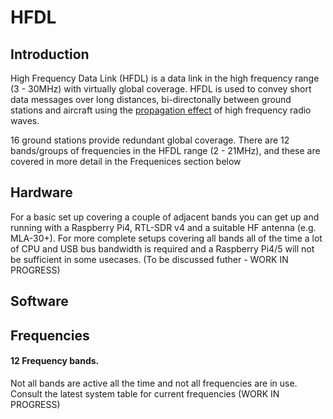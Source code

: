 # HFDL

## Introduction
High Frequency Data Link (HFDL) is a data link in the high frequency range (3 - 30MHz) with virtually global coverage. HFDL is used to convey short data messages over long distances, bi-directonally between ground stations and aircraft using the [propagation effect](https://en.wikipedia.org/wiki/High_frequency) of high frequency radio waves.

16 ground stations provide redundant global coverage. There are 12 bands/groups of frequencies in the HFDL range (2 - 21MHz), and these are covered in more detail in the Frequenices section below

## Hardware

For a basic set up covering a couple of adjacent bands you can get up and running with a Raspberry Pi4, RTL-SDR v4 and a suitable HF antenna (e.g. MLA-30+). For more complete setups covering all bands all of the time a lot of CPU and USB bus bandwidth is required and a Raspberry Pi4/5 will not be sufficient in some usecases. (To be discussed futher - WORK IN PROGRESS)

## Software

## Frequencies

#### 12 Frequency bands.
Not all bands are active all the time and not all frequencies are in use. Consult the latest system table for current frequencies (WORK IN PROGRESS)
